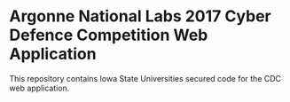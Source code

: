 # Argonne National Labs 2017 Cyber Defence Competition Web Application
This repository contains Iowa State Universities secured code for the CDC web application.
